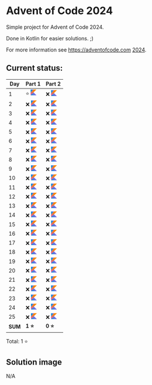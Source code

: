 # Advent of Code 2024

Simple project for Advent of Code 2024.

Done in Kotlin for easier solutions. ;)

For more information see https://adventofcode.com [2024](https://adventofcode.com/2024).

## Current status:

| Day     | Part 1                         | Part 2                          |
|---------|--------------------------------|---------------------------------|
| 1       | ⭐ ![Kotlin](../img/kotlin.png) | ❌ ![Kotlin](../img/kotlin.png)  |
| 2       | ❌ ![Kotlin](../img/kotlin.png) | ❌ ![Kotlin](../img/kotlin.png)  |
| 3       | ❌ ![Kotlin](../img/kotlin.png) | ❌ ![Kotlin](../img/kotlin.png)  |
| 4       | ❌ ![Kotlin](../img/kotlin.png) | ❌ ![Kotlin](../img/kotlin.png)  |
| 5       | ❌ ![Kotlin](../img/kotlin.png) | ❌ ![Kotlin](../img/kotlin.png)  |
| 6       | ❌ ![Kotlin](../img/kotlin.png) | ❌ ![Kotlin](../img/kotlin.png)  |
| 7       | ❌ ![Kotlin](../img/kotlin.png) | ❌ ![Kotlin](../img/kotlin.png)  |
| 8       | ❌ ![Kotlin](../img/kotlin.png) | ❌ ![Kotlin](../img/kotlin.png)  |
| 9       | ❌ ![Kotlin](../img/kotlin.png) | ❌ ![Kotlin](../img/kotlin.png)  |
| 10      | ❌ ![Kotlin](../img/kotlin.png) | ❌ ![Kotlin](../img/kotlin.png)  |
| 11      | ❌ ![Kotlin](../img/kotlin.png) | ❌ ![Kotlin](../img/kotlin.png)  |
| 12      | ❌ ![Kotlin](../img/kotlin.png) | ❌ ![Kotlin](../img/kotlin.png)  |
| 13      | ❌ ![Kotlin](../img/kotlin.png) | ❌ ![Kotlin](../img/kotlin.png)  |
| 14      | ❌ ![Kotlin](../img/kotlin.png) | ❌ ![Kotlin](../img/kotlin.png)  |
| 15      | ❌ ![Kotlin](../img/kotlin.png) | ❌ ![Kotlin](../img/kotlin.png)  |
| 16      | ❌ ![Kotlin](../img/kotlin.png) | ❌ ![Kotlin](../img/kotlin.png)  |
| 17      | ❌ ![Kotlin](../img/kotlin.png) | ❌ ![Kotlin](../img/kotlin.png)  |
| 18      | ❌ ![Kotlin](../img/kotlin.png) | ❌ ![Kotlin](../img/kotlin.png)  |
| 19      | ❌ ![Kotlin](../img/kotlin.png) | ❌ ![Kotlin](../img/kotlin.png)  |
| 20      | ❌ ![Kotlin](../img/kotlin.png) | ❌ ![Kotlin](../img/kotlin.png)  |
| 21      | ❌ ![Kotlin](../img/kotlin.png) | ❌ ![Kotlin](../img/kotlin.png)  |
| 22      | ❌ ![Kotlin](../img/kotlin.png) | ❌ ![Kotlin](../img/kotlin.png)  |
| 23      | ❌ ![Kotlin](../img/kotlin.png) | ❌ ![Kotlin](../img/kotlin.png)  |
| 24      | ❌ ![Kotlin](../img/kotlin.png) | ❌ ![Kotlin](../img/kotlin.png)  |
| 25      | ❌ ![Kotlin](../img/kotlin.png) | ❌ ![Kotlin](../img/kotlin.png)  |
| **SUM** | **1 ⭐**                        | **0 ⭐**                         |

Total: 1 ⭐

## Solution image
N/A
